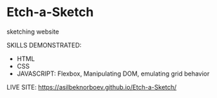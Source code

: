 # Etch-a-Sketch
sketching website

SKILLS DEMONSTRATED:
- HTML
- CSS
- JAVASCRIPT: Flexbox, Manipulating DOM, emulating grid behavior

LIVE SITE: 
https://asilbeknorboev.github.io/Etch-a-Sketch/
